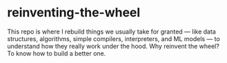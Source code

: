 # reinventing-the-wheel
This repo is where I rebuild things we usually take for granted —  like data structures, algorithms, simple compilers, interpreters, and ML models — to understand how they really work under the hood.  Why reinvent the wheel? To know how to build a better one.
